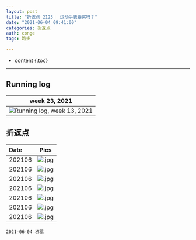 ```yaml
---
layout: post
title: "折返点 2123｜ 运动手表要买吗？"
date: "2021-06-04 09:41:00"
categories: 折返点
auth: conge
tags: 跑步

---
```

* content
{:toc}



----

## Running log

|week 23, 2021|
|:----:|
|![Running log, week 13, 2021](/assets/images/折返点/2021_wk1.png)|


## 折返点

|Date|Pics|
|:----|:----:|
|202106|![.jpg](/assets/images/折返点/.jpg)  |
|202106|![.jpg](/assets/images/折返点/.jpg)  |
|202106|![.jpg](/assets/images/折返点/.jpg)  |
|202106|![.jpg](/assets/images/折返点/.jpg)  |
|202106|![.jpg](/assets/images/折返点/.jpg)  |
|202106|![.jpg](/assets/images/折返点/.jpg)  |
|202106|![.jpg](/assets/images/折返点/.jpg)  |


```
2021-06-04 初稿
```